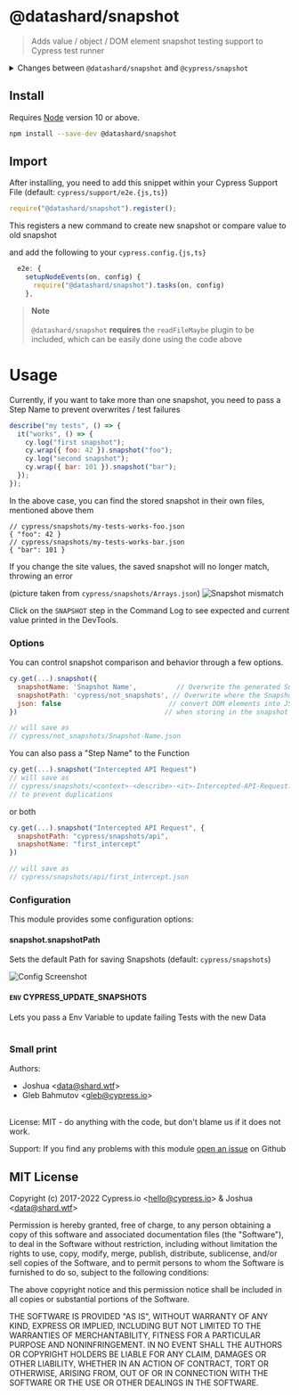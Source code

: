# @datashard/snapshot

> Adds value / object / DOM element snapshot testing support to Cypress test runner

<details>
<summary>Changes between <code>@datashard/snapshot</code> and <code>@cypress/snapshot</code></summary>
<br>
They're mostly the same, as this is a fork of the Latter, though it's not a drop-in replacement.

Unlike `@cypress/snapshot`, this saves snapshots in their own files with a sensible default and strives to have ongoing Support for future Cypress Versions

</details>

<!-- [![NPM][npm-icon] ][npm-url] -->

## Install

Requires [Node](https://nodejs.org/en/) version 10 or above.

```sh
npm install --save-dev @datashard/snapshot
```

## Import

After installing, you need to add this snippet within your Cypress Support File (default: `cypress/support/e2e.{js,ts}`)

```js
require("@datashard/snapshot").register();
```

This registers a new command to create new snapshot or compare value to old snapshot

and add the following to your `cypress.config.{js,ts}`

```js
  e2e: {
    setupNodeEvents(on, config) {
      require("@datashard/snapshot").tasks(on, config)
    },
```

> **Note** \
> \
> `@datashard/snapshot` **requires** the `readFileMaybe` plugin to be included, which can be easily done using the code above

# Usage

Currently, if you want to take more than one snapshot, you need to pass a Step Name to prevent overwrites / test failures

```js
describe("my tests", () => {
  it("works", () => {
    cy.log("first snapshot");
    cy.wrap({ foo: 42 }).snapshot("foo");
    cy.log("second snapshot");
    cy.wrap({ bar: 101 }).snapshot("bar");
  });
});
```

In the above case, you can find the stored snapshot in their own files, mentioned above them

```jsonc
// cypress/snapshots/my-tests-works-foo.json
{ "foo": 42 }
// cypress/snapshots/my-tests-works-bar.json
{ "bar": 101 }
```

If you change the site values, the saved snapshot will no longer match, throwing an error

(picture taken from `cypress/snapshots/Arrays.json`)
![Snapshot mismatch](.github/assets/updated-mismatch.png)

Click on the `SNAPSHOT` step in the Command Log to see expected and current value printed in the DevTools.

### Options

You can control snapshot comparison and behavior through a few options.

```js
cy.get(...).snapshot({
  snapshotName: 'Snapshot Name',          // Overwrite the generated Snapshot name
  snapshotPath: 'cypress/not_snapshots', // Overwrite where the Snapshot should be stored
  json: false                           // convert DOM elements into JSON
})                                     // when storing in the snapshot file

// will save as
// cypress/not_snapshots/Snapshot-Name.json
```

You can also pass a "Step Name" to the Function

```js
cy.get(...).snapshot("Intercepted API Request")
// will save as
// cypress/snapshots/<context>-<describe>-<it>-Intercepted-API-Request.json
// to prevent duplications
```

or both

```js
cy.get(...).snapshot("Intercepted API Request", {
  snapshotPath: "cypress/snapshots/api",
  snapshotName: "first_intercept"
})

// will save as
// cypress/snapshots/api/first_intercept.json
```

### Configuration

This module provides some configuration options:

#### snapshot.snapshotPath

Sets the default Path for saving Snapshots (default: `cypress/snapshots`)

![Config Screenshot](./.github/assets/config.png)

#### `ENV` CYPRESS_UPDATE_SNAPSHOTS

Lets you pass a Env Variable to update failing Tests with the new Data

#

### Small print

Authors:

- Joshua &lt;[data@shard.wtf](mailto:data@shard.wtf)&gt;
- Gleb Bahmutov &lt;gleb@cypress.io&gt;

<br>
License: MIT - do anything with the code, but don't blame us if it does not work.

Support: If you find any problems with this module [open an issue](https://github.com/datashard/snapshot/issues) on Github

## MIT License

Copyright (c) 2017-2022 Cypress.io &lt;hello@cypress.io&gt; & Joshua &lt;data@shard.wtf&gt;

Permission is hereby granted, free of charge, to any person
obtaining a copy of this software and associated documentation
files (the "Software"), to deal in the Software without
restriction, including without limitation the rights to use,
copy, modify, merge, publish, distribute, sublicense, and/or sell
copies of the Software, and to permit persons to whom the
Software is furnished to do so, subject to the following
conditions:

The above copyright notice and this permission notice shall be
included in all copies or substantial portions of the Software.

THE SOFTWARE IS PROVIDED "AS IS", WITHOUT WARRANTY OF ANY KIND,
EXPRESS OR IMPLIED, INCLUDING BUT NOT LIMITED TO THE WARRANTIES
OF MERCHANTABILITY, FITNESS FOR A PARTICULAR PURPOSE AND
NONINFRINGEMENT. IN NO EVENT SHALL THE AUTHORS OR COPYRIGHT
HOLDERS BE LIABLE FOR ANY CLAIM, DAMAGES OR OTHER LIABILITY,
WHETHER IN AN ACTION OF CONTRACT, TORT OR OTHERWISE, ARISING
FROM, OUT OF OR IN CONNECTION WITH THE SOFTWARE OR THE USE OR
OTHER DEALINGS IN THE SOFTWARE.

[npm-icon]: https://nodei.co/npm/@datashard/snapshot.svg?downloads=true
[npm-url]: https://npmjs.org/package/@datashard/snapshot
[semantic-url]: https://github.com/semantic-release/semantic-release
[renovate-badge]: https://img.shields.io/badge/renovate-app-blue.svg
[renovate-app]: https://renovateapp.com/
